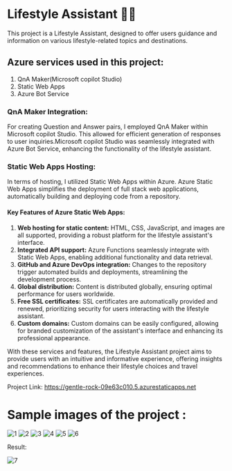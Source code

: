 # Lifestyle Assistant 🌟👜

This project is a Lifestyle Assistant, designed to offer users guidance and information on various lifestyle-related topics and destinations.

## Azure services used in this project:
1. QnA Maker(Microsoft copilot Studio)
2. Static Web Apps
3. Azure Bot Service

### QnA Maker Integration:
For creating Question and Answer pairs, I employed QnA Maker within Microsoft copilot Studio. This allowed for efficient generation of responses to user inquiries.Microsoft copilot Studio was seamlessly integrated with Azure Bot Service, enhancing the functionality of the lifestyle assistant.

### Static Web Apps Hosting:
In terms of hosting, I utilized Static Web Apps within Azure. Azure Static Web Apps simplifies the deployment of full stack web applications, automatically building and deploying code from a repository.

#### Key Features of Azure Static Web Apps:
1. **Web hosting for static content:** HTML, CSS, JavaScript, and images are all supported, providing a robust platform for the lifestyle assistant's interface.
2. **Integrated API support:** Azure Functions seamlessly integrate with Static Web Apps, enabling additional functionality and data retrieval.
3. **GitHub and Azure DevOps integration:** Changes to the repository trigger automated builds and deployments, streamlining the development process.
4. **Global distribution:** Content is distributed globally, ensuring optimal performance for users worldwide.
5. **Free SSL certificates:** SSL certificates are automatically provided and renewed, prioritizing security for users interacting with the lifestyle assistant.
6. **Custom domains:** Custom domains can be easily configured, allowing for branded customization of the assistant's interface and enhancing its professional appearance.

With these services and features, the Lifestyle Assistant project aims to provide users with an intuitive and informative experience, offering insights and recommendations to enhance their lifestyle choices and travel experiences.


Project Link: https://gentle-rock-09e63c010.5.azurestaticapps.net

# Sample images of the project :

![1](https://github.com/karishma31902/Y20_FRT_Project/assets/121472232/e10e57c7-ec86-45ac-acc4-57d50e8adea5)
![2](https://github.com/karishma31902/Y20_FRT_Project/assets/121472232/fd18663a-6746-438c-9bc6-67785611c765)
![3](https://github.com/karishma31902/Y20_FRT_Project/assets/121472232/947c2f49-049d-42a8-bb08-36c7fc592d97)
![4](https://github.com/karishma31902/Y20_FRT_Project/assets/121472232/c10a7667-3a8f-4ed4-8f88-8ef60b044c8e)
![5](https://github.com/karishma31902/Y20_FRT_Project/assets/121472232/ef777877-46f7-4427-923a-2d387342bd1f)
![6](https://github.com/karishma31902/Y20_FRT_Project/assets/121472232/2e4ad616-aaec-404b-8ce0-740343ee54b1)


Result: 

![7](https://github.com/karishma31902/Y20_FRT_Project/assets/121472232/b85cbbb1-dd22-432c-90e5-4a203e27aab5)

